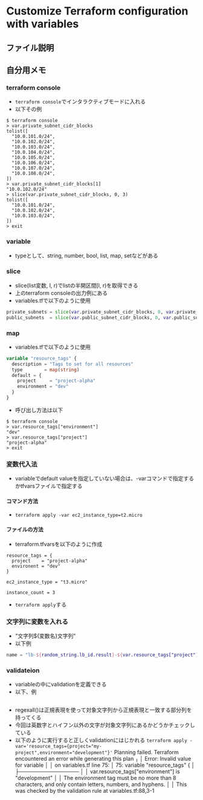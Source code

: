 # Customize Terraform configuration with variables

## ファイル説明

## 自分用メモ
### terraform console
- `terraform console`でインタラクティブモードに入れる
- 以下その例
```
$ terraform console
> var.private_subnet_cidr_blocks
tolist([
  "10.0.101.0/24",
  "10.0.102.0/24",
  "10.0.103.0/24",
  "10.0.104.0/24",
  "10.0.105.0/24",
  "10.0.106.0/24",
  "10.0.107.0/24",
  "10.0.108.0/24",
])
> var.private_subnet_cidr_blocks[1]
"10.0.102.0/24"
> slice(var.private_subnet_cidr_blocks, 0, 3)
tolist([
  "10.0.101.0/24",
  "10.0.102.0/24",
  "10.0.103.0/24",
])
> exit
```

### variable
- typeとして、string, number, bool, list, map, setなどがある

### slice
- slice(list変数, l, r)でlistの半開区間[l, r)を取得できる
- 上のterraform consoleの出力例にある
- variables.tfで以下のように使用
```terraform
private_subnets = slice(var.private_subnet_cidr_blocks, 0, var.private_subnet_count)
public_subnets  = slice(var.public_subnet_cidr_blocks, 0, var.public_subnet_count)
```

### map
- variables.tfで以下のように使用
```terraform
variable "resource_tags" {
  description = "Tags to set for all resources"
  type        = map(string)
  default = {
    project     = "project-alpha"
    environment = "dev"
  }
}
```
- 呼び出し方法は以下
```
$ terraform console
> var.resource_tags["environment"]
"dev"
> var.resource_tags["project"]
"project-alpha"
> exit
```

### 変数代入法
- variableでdefault valueを指定していない場合は、-varコマンドで指定するかtfvarsファイルで指定する
#### コマンド方法
- `terraform apply -var ec2_instance_type=t2.micro`

#### ファイルの方法
- terraform.tfvarsを以下のように作成
```
resource_tags = {
  project    = "project-alpha"
  environent = "dev"
}

ec2_instance_type = "t3.micro"

instance_count = 3
```
- `terraform apply`する

### 文字列に変数を入れる
- "文字列${変数名}文字列"
- 以下例
```terraform
name = "lb-${random_string.lb_id.result}-${var.resource_tags["project"]}-${var.resource_tags["environment"]}"
```

### validateion
- variableの中にvalidationを定義できる
- 以下、例
```terraform
```
- regexall()は正規表現を使って対象文字列から正規表現と一致する部分列を持ってくる
- 今回は英数字とハイフン以外の文字が対象文字列にあるかどうかチェックしている
- 以下のように実行すると正しくvalidationにはじかれる
`terraform apply -var='resource_tags={project="my-project",environment="development"}'`
Planning failed. Terraform encountered an error while generating this plan
╷
│ Error: Invalid value for variable
│
│   on variables.tf line 75:
│   75: variable "resource_tags" {
│     ├────────────────
│     │ var.resource_tags["environment"] is "development"
│
│ The environment tag must be no more than 8 characters, and only contain letters, numbers, and hyphens.
│
│ This was checked by the validation rule at variables.tf:88,3-1